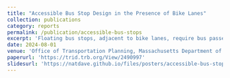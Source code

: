 ```yaml
---
title: "Accessible Bus Stop Design in the Presence of Bike Lanes"
collection: publications
category: reports
permalink: /publication/accessible-bus-stops
excerpt: 'Floating bus stops, adjacent to bike lanes, require bus passengers to cross the bike lane to board or alight, creating challenges, especially for visually impaired and wheelchair users. This study examined different floating bus stop designs in Greater Boston, analyzing rider behavior and conflicts with bicyclists, and provides design recommendations to improve accessibility and safety.'
date: 2024-08-01
venue: 'Office of Transportation Planning, Massachusetts Department of Transportation'
paperurl: 'https://trid.trb.org/View/2490997'
slidesurl: 'https://natdave.github.io/files/posters/accessible-bus-stop-poster.pdf'
---
```

